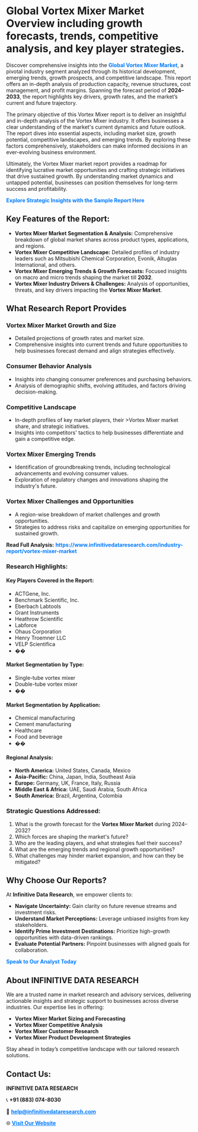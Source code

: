 <h1>Global Vortex Mixer Market Overview including growth forecasts, trends, competitive analysis, and key player strategies.</h1>
<p>
Discover comprehensive insights into the 
<a href="https://www.infinitivedataresearch.com/industry-report/vortex-mixer-market" rel="dofollow" style="color: #007BFF; text-decoration: none;"><strong>Global Vortex Mixer Market</strong></a>, a pivotal industry segment analyzed through its historical development, emerging trends, growth prospects, and competitive landscape. This report offers an in-depth analysis of production capacity, revenue structures, cost management, and profit margins. Spanning the forecast period of <strong>2024–2033</strong>, the report highlights key drivers, growth rates, and the market’s current and future trajectory.
</p>
<p>
The primary objective of this Vortex Mixer report is to deliver an insightful and in-depth analysis of the Vortex Mixer industry. It offers businesses a clear understanding of the market's current dynamics and future outlook. The report dives into essential aspects, including market size, growth potential, competitive landscapes, and emerging trends. By exploring these factors comprehensively, stakeholders can make informed decisions in an ever-evolving business environment.
</p>
<p>
Ultimately, the Vortex Mixer market report provides a roadmap for identifying lucrative market opportunities and crafting strategic initiatives that drive sustained growth. By understanding market dynamics and untapped potential, businesses can position themselves for long-term success and profitability.
</p>
<p>
<a href="https://www.infinitivedataresearch.com/request-sample/reportId=109186" style="color: #007BFF; text-decoration: none;"><strong>Explore Strategic Insights with the Sample Report Here</strong></a>
</p>

<h2>Key Features of the Report:</h2>
<ul>
<li><strong>Vortex Mixer Market Segmentation & Analysis:</strong> Comprehensive breakdown of global market shares across product types, applications, and regions.</li>
<li><strong>Vortex Mixer Competitive Landscape:</strong> Detailed profiles of industry leaders such as Mitsubishi Chemical Corporation, Evonik, Altuglas International, and others.</li>
<li><strong>Vortex Mixer Emerging Trends & Growth Forecasts:</strong> Focused insights on macro and micro trends shaping the market till <strong>2032</strong>.</li>
<li><strong>Vortex Mixer Industry Drivers & Challenges:</strong> Analysis of opportunities, threats, and key drivers impacting the <strong>Vortex Mixer Market</strong>.</li>
</ul>

<h2>What Research Report Provides</h2>
<h3>Vortex Mixer Market Growth and Size</h3>
<ul>
<li>Detailed projections of growth rates and market size.</li>
<li>Comprehensive insights into current trends and future opportunities to help businesses forecast demand and align strategies effectively.</li>
</ul>

<h3>Consumer Behavior Analysis</h3>
<ul>
<li>Insights into changing consumer preferences and purchasing behaviors.</li>
<li>Analysis of demographic shifts, evolving attitudes, and factors driving decision-making.</li>
</ul>

<h3>Competitive Landscape</h3>
<ul>
<li>In-depth profiles of key market players, their >Vortex Mixer market share, and strategic initiatives.</li>
<li>Insights into competitors' tactics to help businesses differentiate and gain a competitive edge.</li>
</ul>

<h3>Vortex Mixer Emerging Trends</h3>
<ul>
<li>Identification of groundbreaking trends, including technological advancements and evolving consumer values.</li>
<li>Exploration of regulatory changes and innovations shaping the industry's future.</li>
</ul>

<h3>Vortex Mixer Challenges and Opportunities</h3>
<ul>
<li>A region-wise breakdown of market challenges and growth opportunities.</li>
<li>Strategies to address risks and capitalize on emerging opportunities for sustained growth.</li>
</ul>
<p><strong>Read Full Analysis:</strong> <a href="https://www.infinitivedataresearch.com/industry-report/vortex-mixer-market" rel="dofollow" style="color: #007BFF; text-decoration: none;"><strong>https://www.infinitivedataresearch.com/industry-report/vortex-mixer-market</strong></a></p>
<h3>Research Highlights:</h3>
<h4>Key Players Covered in the Report:</h4>
<ul><li>ACTGene, Inc.</li><li>Benchmark Scientific, Inc.</li><li>Eberbach Labtools</li><li>Grant Instruments</li><li>Heathrow Scientific</li><li>Labforce</li><li>Ohaus Corporation</li><li>Henry Troemner LLC</li><li>VELP Scientifica</li><li>��</li></ul>
<h4>Market Segmentation by Type:</h4>
<ul><li>Single-tube vortex mixer</li><li>Double-tube vortex mixer</li><li>��</li></ul>
<h4>Market Segmentation by Application:</h4>
<ul><li>Chemical manufacturing</li><li>Cement manufacturing</li><li>Healthcare</li><li>Food and beverage</li><li>��</li></ul>

<h4>Regional Analysis:</h4>
<ul>
<li><strong>North America:</strong> United States, Canada, Mexico</li>
<li><strong>Asia-Pacific:</strong> China, Japan, India, Southeast Asia</li>
<li><strong>Europe:</strong> Germany, UK, France, Italy, Russia</li>
<li><strong>Middle East & Africa:</strong> UAE, Saudi Arabia, South Africa</li>
<li><strong>South America:</strong> Brazil, Argentina, Colombia</li>
</ul>

<h3>Strategic Questions Addressed:</h3>
<ol>
<li>What is the growth forecast for the <strong>Vortex Mixer Market</strong> during 2024–2032?</li>
<li>Which forces are shaping the market's future?</li>
<li>Who are the leading players, and what strategies fuel their success?</li>
<li>What are the emerging trends and regional growth opportunities?</li>
<li>What challenges may hinder market expansion, and how can they be mitigated?</li>
</ol>

<h2>Why Choose Our Reports?</h2>
<p>At <strong>Infinitive Data Research</strong>, we empower clients to:</p>
<ul>
<li><strong>Navigate Uncertainty:</strong> Gain clarity on future revenue streams and investment risks.</li>
<li><strong>Understand Market Perceptions:</strong> Leverage unbiased insights from key stakeholders.</li>
<li><strong>Identify Prime Investment Destinations:</strong> Prioritize high-growth opportunities with data-driven rankings.</li>
<li><strong>Evaluate Potential Partners:</strong> Pinpoint businesses with aligned goals for collaboration.</li>
</ul>
<p><a href="https://www.infinitivedataresearch.com/industry-report/vortex-mixer-market" rel="dofollow" style="color: #007BFF; text-decoration: none;"><strong>Speak to Our Analyst Today</strong></a></p>

<h2>About INFINITIVE DATA RESEARCH</h2>
<p>We are a trusted name in market research and advisory services, delivering actionable insights and strategic support to businesses across diverse industries. Our expertise lies in offering:</p>
<ul>
<li><strong>Vortex Mixer Market Sizing and Forecasting</strong></li>
<li><strong>Vortex Mixer Competitive Analysis</strong></li>
<li><strong>Vortex Mixer Customer Research</strong></li>
<li><strong>Vortex Mixer Product Development Strategies</strong></li>
</ul>
<p>Stay ahead in today’s competitive landscape with our tailored research solutions.</p>

<h2>Contact Us:</h2>
<p><strong>INFINITIVE DATA RESEARCH</strong></p>
<p>📞 <strong>+91 (883) 074-8030</strong></p>
<p>📧 <strong><a href="mailto:help@infinitivedataresearch.com" style="color: #007BFF;">help@infinitivedataresearch.com</a></strong></p>
<p>🌐 <strong><a href="https://www.infinitivedataresearch.com" rel="dofollow" style="color: #007BFF;">Visit Our Website</a></strong></p>